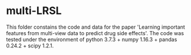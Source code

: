 # multi-LRSL
This folder constains the code and data for the paper 'Learning important features from multi-view data to predict drug side effects'.
The code was tested under the environment of python 3.7.3 + numpy 1.16.3 + pandas 0.24.2 + scipy 1.2.1. 
